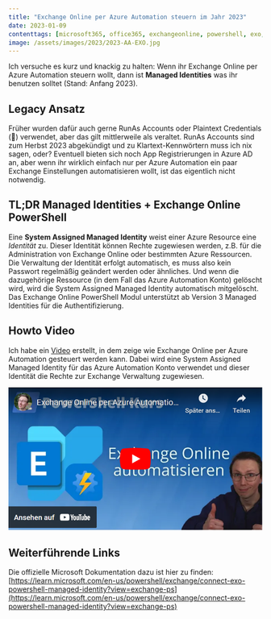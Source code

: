 ```yaml
---
title: "Exchange Online per Azure Automation steuern im Jahr 2023"
date: 2023-01-09
contenttags: [microsoft365, office365, exchangeonline, powershell, exo, azure, azureautomation]
image: /assets/images/2023/2023-AA-EXO.jpg
---
```


Ich versuche es kurz und knackig zu halten:
Wenn ihr Exchange Online per Azure Automation steuern wollt, dann ist **Managed Identities** was ihr benutzen solltet (Stand: Anfang 2023).

## Legacy Ansatz

Früher wurden dafür auch gerne RunAs Accounts oder Plaintext Credentials (🤢) verwendet, aber das gilt mittlerweile als veraltet. RunAs Accounts sind zum Herbst 2023 abgekündigt und zu Klartext-Kennwörtern muss ich nix sagen, oder?
Eventuell bieten sich noch App Registrierungen in Azure AD an, aber wenn ihr wirklich einfach nur per Azure Automation ein paar Exchange Einstellungen automatisieren wollt, ist das eigentlich nicht notwendig.

## TL;DR Managed Identities + Exchange Online PowerShell

Eine **System Assigned Managed Identity** weist einer Azure Resource eine *Identität* zu. Dieser Identität können Rechte zugewiesen werden, z.B. für die Administration von Exchange Online oder bestimmten Azure Ressourcen. Die Verwaltung der Identität erfolgt automatisch, es muss also kein Passwort regelmäßig geändert werden oder ähnliches. Und wenn die dazugehörige Ressource (in dem Fall das Azure Automation Konto) gelöscht wird, wird die System Assigned Managed Identity automatisch mitgelöscht.
Das Exchange Online PowerShell Modul unterstützt ab Version 3 Managed Identities für die Authentifizierung.

## Howto Video

Ich habe ein [Video](https://www.youtube.com/watch?v=unXf7ma1NR4) erstellt, in dem zeige wie Exchange Online per Azure Automation gesteuert werden kann. Dabei wird eine System Assigned Managed Identity für das Azure Automation Konto verwendet und dieser Identität die Rechte zur Exchange Verwaltung zugewiesen.

[![Exchange Online per Azure Automation verwalten (YouTube)](/assets/images/2023/2023-01-09_Azure_Automation_Exchange_online_thumbnail.png "Exchange Online per Azure Automation verwalten (YouTube)")](https://www.youtube.com/watch?v=unXf7ma1NR4)

## Weiterführende Links

Die offizielle Microsoft Dokumentation dazu ist hier zu finden: [https://learn.microsoft.com/en-us/powershell/exchange/connect-exo-powershell-managed-identity?view=exchange-ps](https://learn.microsoft.com/en-us/powershell/exchange/connect-exo-powershell-managed-identity?view=exchange-ps)
